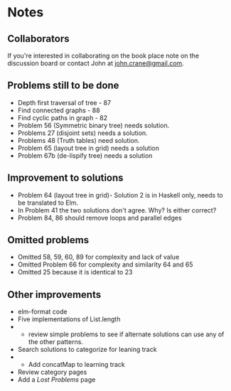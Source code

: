 # Notes 

## Collaborators
If you're interested in collaborating on the book place note on the discussion board or contact John at john.crane@gmail.com.

## Problems still to be done
* Depth first traversal of tree - 87
* Find connected graphs - 88 
* Find cyclic paths in graph - 82
* Problem 56 (Symmetric binary tree) needs solution. 
* Problems 27 (disjoint sets) needs a solution. 
* Problems 48 (Truth tables) need solution.
* Problem 65 (layout tree in grid) needs a solution
* Problem 67b (de-lispify tree) needs a solution

## Improvement to solutions
* Problem 64 (layout tree in grid)- Solution 2 is in Haskell only, needs to be translated to Elm. 
* In Problem 41 the two solutions don't agree. Why? Is either correct?
* Problem 84, 86 should remove loops and parallel edges

## Omitted problems
* Omitted 58, 59, 60, 89 for complexity and lack of value
* Omitted Problem 66 for complexity and similarity 64 and 65
* Omitted 25 because it is identical to 23

## Other improvements
* elm-format code
* Five implementations of List.length
* * review simple problems to see if alternate solutions can use any of the other patterns.
* Search solutions to categorize for leaning track
* * Add concatMap to learning track
* Review category pages
* Add a *Lost Problems* page